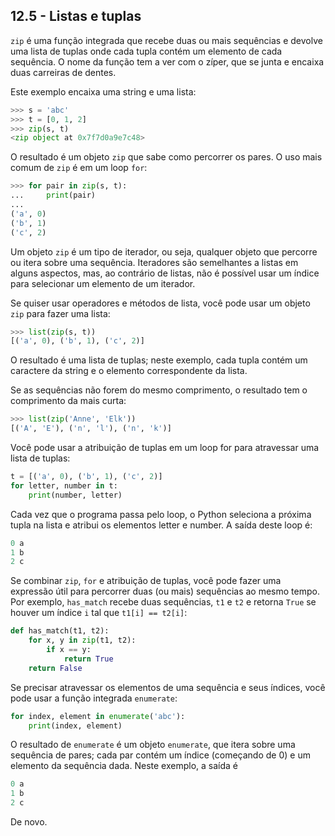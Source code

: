## 12.5 - Listas e tuplas

`zip` é uma função integrada que recebe duas ou mais sequências e devolve uma lista de tuplas onde cada tupla contém um elemento de cada sequência. O nome da função tem a ver com o zíper, que se junta e encaixa duas carreiras de dentes.

Este exemplo encaixa uma string e uma lista:

```python
>>> s = 'abc'
>>> t = [0, 1, 2]
>>> zip(s, t)
<zip object at 0x7f7d0a9e7c48>
```

O resultado é um objeto `zip` que sabe como percorrer os pares. O uso mais comum de `zip` é em um loop `for`:

```python
>>> for pair in zip(s, t):
...     print(pair)
...
('a', 0)
('b', 1)
('c', 2)
```

Um objeto `zip` é um tipo de iterador, ou seja, qualquer objeto que percorre ou itera sobre uma sequência. Iteradores são semelhantes a listas em alguns aspectos, mas, ao contrário de listas, não é possível usar um índice para selecionar um elemento de um iterador.

Se quiser usar operadores e métodos de lista, você pode usar um objeto `zip` para fazer uma lista:

```python
>>> list(zip(s, t))
[('a', 0), ('b', 1), ('c', 2)]
```

O resultado é uma lista de tuplas; neste exemplo, cada tupla contém um caractere da string e o elemento correspondente da lista.

Se as sequências não forem do mesmo comprimento, o resultado tem o comprimento da mais curta:

```python
>>> list(zip('Anne', 'Elk'))
[('A', 'E'), ('n', 'l'), ('n', 'k')]
```

Você pode usar a atribuição de tuplas em um loop for para atravessar uma lista de tuplas:

```python
t = [('a', 0), ('b', 1), ('c', 2)]
for letter, number in t:
    print(number, letter)
```

Cada vez que o programa passa pelo loop, o Python seleciona a próxima tupla na lista e atribui os elementos letter e number. A saída deste loop é:

```python
0 a
1 b
2 c
```

Se combinar `zip`, `for` e atribuição de tuplas, você pode fazer uma expressão útil para percorrer duas (ou mais) sequências ao mesmo tempo. Por exemplo, `has_match` recebe duas sequências, `t1` e `t2` e retorna `True` se houver um índice `i` tal que `t1[i] == t2[i]`:

```python
def has_match(t1, t2):
    for x, y in zip(t1, t2):
        if x == y:
            return True
    return False
```

Se precisar atravessar os elementos de uma sequência e seus índices, você pode usar a função integrada `enumerate`:

```python
for index, element in enumerate('abc'):
    print(index, element)
```

O resultado de `enumerate` é um objeto `enumerate`, que itera sobre uma sequência de pares; cada par contém um índice (começando de 0) e um elemento da sequência dada. Neste exemplo, a saída é

```python
0 a
1 b
2 c
```

De novo.
